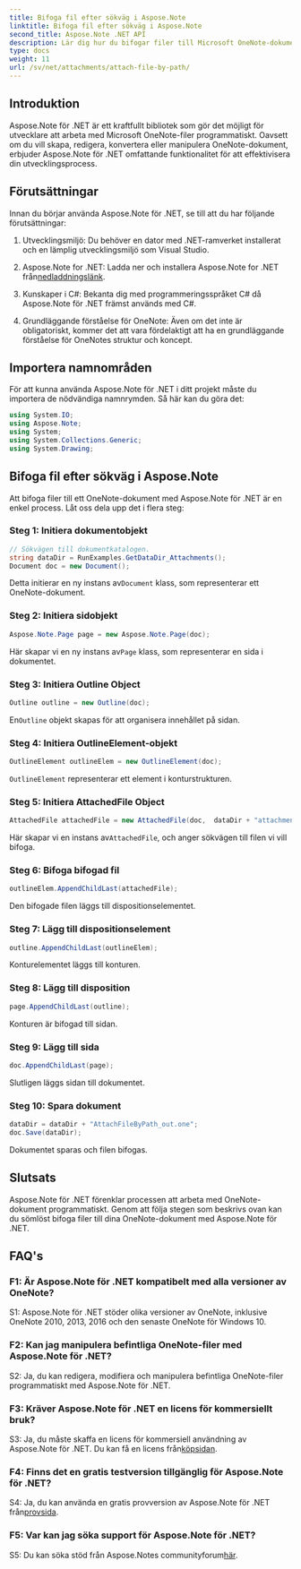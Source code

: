 ```yaml
---
title: Bifoga fil efter sökväg i Aspose.Note
linktitle: Bifoga fil efter sökväg i Aspose.Note
second_title: Aspose.Note .NET API
description: Lär dig hur du bifogar filer till Microsoft OneNote-dokument programmatiskt med Aspose.Note för .NET. Förenkla din utvecklingsprocess med denna omfattande handledning.
type: docs
weight: 11
url: /sv/net/attachments/attach-file-by-path/
---
```

## Introduktion

Aspose.Note för .NET är ett kraftfullt bibliotek som gör det möjligt för utvecklare att arbeta med Microsoft OneNote-filer programmatiskt. Oavsett om du vill skapa, redigera, konvertera eller manipulera OneNote-dokument, erbjuder Aspose.Note för .NET omfattande funktionalitet för att effektivisera din utvecklingsprocess.

## Förutsättningar

Innan du börjar använda Aspose.Note för .NET, se till att du har följande förutsättningar:

1. Utvecklingsmiljö: Du behöver en dator med .NET-ramverket installerat och en lämplig utvecklingsmiljö som Visual Studio.

2.  Aspose.Note for .NET: Ladda ner och installera Aspose.Note for .NET från[nedladdningslänk](https://releases.aspose.com/note/net/).

3. Kunskaper i C#: Bekanta dig med programmeringsspråket C# då Aspose.Note för .NET främst används med C#.

4. Grundläggande förståelse för OneNote: Även om det inte är obligatoriskt, kommer det att vara fördelaktigt att ha en grundläggande förståelse för OneNotes struktur och koncept.

## Importera namnområden

För att kunna använda Aspose.Note för .NET i ditt projekt måste du importera de nödvändiga namnrymden. Så här kan du göra det:

```csharp
using System.IO;
using Aspose.Note;
using System;
using System.Collections.Generic;
using System.Drawing;
```

## Bifoga fil efter sökväg i Aspose.Note

Att bifoga filer till ett OneNote-dokument med Aspose.Note för .NET är en enkel process. Låt oss dela upp det i flera steg:

### Steg 1: Initiera dokumentobjekt

```csharp
// Sökvägen till dokumentkatalogen.
string dataDir = RunExamples.GetDataDir_Attachments();
Document doc = new Document();
```

 Detta initierar en ny instans av`Document` klass, som representerar ett OneNote-dokument.

### Steg 2: Initiera sidobjekt

```csharp
Aspose.Note.Page page = new Aspose.Note.Page(doc);
```

 Här skapar vi en ny instans av`Page` klass, som representerar en sida i dokumentet.

### Steg 3: Initiera Outline Object

```csharp
Outline outline = new Outline(doc);
```

 En`Outline` objekt skapas för att organisera innehållet på sidan.

### Steg 4: Initiera OutlineElement-objekt

```csharp
OutlineElement outlineElem = new OutlineElement(doc);
```

`OutlineElement` representerar ett element i konturstrukturen.

### Steg 5: Initiera AttachedFile Object

```csharp
AttachedFile attachedFile = new AttachedFile(doc,  dataDir + "attachment.txt");
```

 Här skapar vi en instans av`AttachedFile`, och anger sökvägen till filen vi vill bifoga.

### Steg 6: Bifoga bifogad fil

```csharp
outlineElem.AppendChildLast(attachedFile);
```

Den bifogade filen läggs till dispositionselementet.

### Steg 7: Lägg till dispositionselement

```csharp
outline.AppendChildLast(outlineElem);
```

Konturelementet läggs till konturen.

### Steg 8: Lägg till disposition

```csharp
page.AppendChildLast(outline);
```

Konturen är bifogad till sidan.

### Steg 9: Lägg till sida

```csharp
doc.AppendChildLast(page);
```

Slutligen läggs sidan till dokumentet.

### Steg 10: Spara dokument

```csharp
dataDir = dataDir + "AttachFileByPath_out.one";
doc.Save(dataDir);
```

Dokumentet sparas och filen bifogas.

## Slutsats

Aspose.Note för .NET förenklar processen att arbeta med OneNote-dokument programmatiskt. Genom att följa stegen som beskrivs ovan kan du sömlöst bifoga filer till dina OneNote-dokument med Aspose.Note för .NET.

## FAQ's

### F1: Är Aspose.Note för .NET kompatibelt med alla versioner av OneNote?

S1: Aspose.Note för .NET stöder olika versioner av OneNote, inklusive OneNote 2010, 2013, 2016 och den senaste OneNote för Windows 10.

### F2: Kan jag manipulera befintliga OneNote-filer med Aspose.Note för .NET?

S2: Ja, du kan redigera, modifiera och manipulera befintliga OneNote-filer programmatiskt med Aspose.Note för .NET.

### F3: Kräver Aspose.Note för .NET en licens för kommersiellt bruk?

S3: Ja, du måste skaffa en licens för kommersiell användning av Aspose.Note för .NET. Du kan få en licens från[köpsidan](https://purchase.aspose.com/buy).

### F4: Finns det en gratis testversion tillgänglig för Aspose.Note för .NET?

 S4: Ja, du kan använda en gratis provversion av Aspose.Note för .NET från[provsida](https://releases.aspose.com/).

### F5: Var kan jag söka support för Aspose.Note för .NET?

 S5: Du kan söka stöd från Aspose.Notes communityforum[här](https://forum.aspose.com/c/note/28).